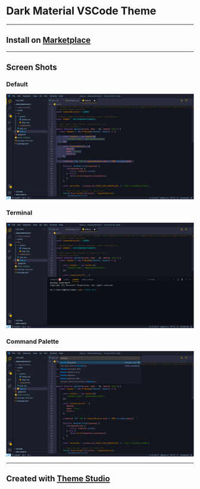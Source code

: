 # Dark Material VSCode Theme

---
## Install on [Marketplace](https://marketplace.visualstudio.com/items?itemName=Tarik.material-newtablab) 
---
## Screen Shots 

### Default
![Screen Shot Default](YVdwapeu-default.jpeg)

### Terminal
![Screen Shot Panel Terminal](YVdwapeu-panelTerminal.jpeg)

### Command Palette
![Screen Shot Command Palette](YVdwapeu-commandPalette.jpeg)

---
## Created with [Theme Studio](https://themes.vscode.one/theme/tarik/YVdwapeu)